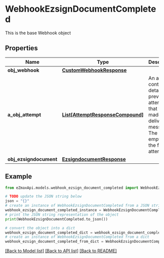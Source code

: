 # WebhookEzsignDocumentCompleted

This is the base Webhook object

## Properties

Name | Type | Description | Notes
------------ | ------------- | ------------- | -------------
**obj_webhook** | [**CustomWebhookResponse**](CustomWebhookResponse.md) |  | 
**a_obj_attempt** | [**List[AttemptResponseCompound]**](AttemptResponseCompound.md) | An array containing details of previous attempts that were made to deliver the message. The array is empty if it&#39;s the first attempt. | 
**obj_ezsigndocument** | [**EzsigndocumentResponse**](EzsigndocumentResponse.md) |  | 

## Example

```python
from eZmaxApi.models.webhook_ezsign_document_completed import WebhookEzsignDocumentCompleted

# TODO update the JSON string below
json = "{}"
# create an instance of WebhookEzsignDocumentCompleted from a JSON string
webhook_ezsign_document_completed_instance = WebhookEzsignDocumentCompleted.from_json(json)
# print the JSON string representation of the object
print(WebhookEzsignDocumentCompleted.to_json())

# convert the object into a dict
webhook_ezsign_document_completed_dict = webhook_ezsign_document_completed_instance.to_dict()
# create an instance of WebhookEzsignDocumentCompleted from a dict
webhook_ezsign_document_completed_from_dict = WebhookEzsignDocumentCompleted.from_dict(webhook_ezsign_document_completed_dict)
```
[[Back to Model list]](../README.md#documentation-for-models) [[Back to API list]](../README.md#documentation-for-api-endpoints) [[Back to README]](../README.md)


